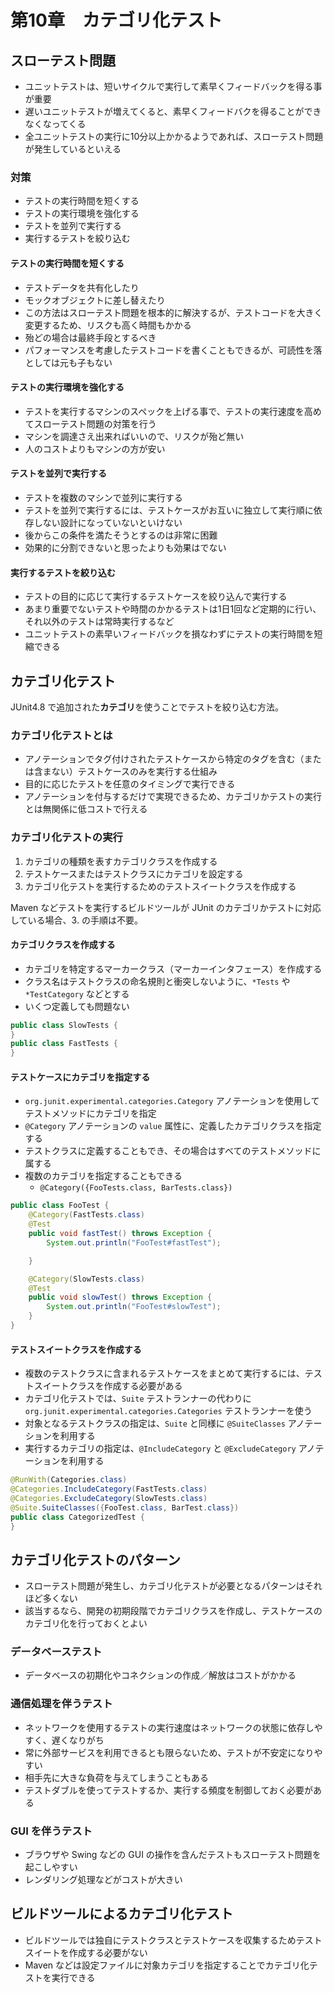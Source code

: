 # 第10章　カテゴリ化テスト

## スローテスト問題

* ユニットテストは、短いサイクルで実行して素早くフィードバックを得る事が重要
* 遅いユニットテストが増えてくると、素早くフィードバクを得ることができなくなってくる
* 全ユニットテストの実行に10分以上かかるようであれば、スローテスト問題が発生しているといえる

### 対策

* テストの実行時間を短くする
* テストの実行環境を強化する
* テストを並列で実行する
* 実行するテストを絞り込む

#### テストの実行時間を短くする

* テストデータを共有化したり
* モックオブジェクトに差し替えたり
* この方法はスローテスト問題を根本的に解決するが、テストコードを大きく変更するため、リスクも高く時間もかかる
* 殆どの場合は最終手段とするべき
* パフォーマンスを考慮したテストコードを書くこともできるが、可読性を落としては元も子もない

#### テストの実行環境を強化する

* テストを実行するマシンのスペックを上げる事で、テストの実行速度を高めてスローテスト問題の対策を行う
* マシンを調達さえ出来ればいいので、リスクが殆ど無い
* 人のコストよりもマシンの方が安い

#### テストを並列で実行する

* テストを複数のマシンで並列に実行する
* テストを並列で実行するには、テストケースがお互いに独立して実行順に依存しない設計になっていないといけない
* 後からこの条件を満たそうとするのは非常に困難
* 効果的に分割できないと思ったよりも効果はでない

#### 実行するテストを絞り込む

* テストの目的に応じて実行するテストケースを絞り込んで実行する
* あまり重要でないテストや時間のかかるテストは1日1回など定期的に行い、それ以外のテストは常時実行するなど
* ユニットテストの素早いフィードバックを損なわずにテストの実行時間を短縮できる

## カテゴリ化テスト

JUnit4.8 で追加された**カテゴリ**を使うことでテストを絞り込む方法。

### カテゴリ化テストとは

* アノテーションでタグ付けされたテストケースから特定のタグを含む（または含まない）テストケースのみを実行する仕組み
* 目的に応じたテストを任意のタイミングで実行できる
* アノテーションを付与するだけで実現できるため、カテゴリかテストの実行とは無関係に低コストで行える

### カテゴリ化テストの実行

1. カテゴリの種類を表すカテゴリクラスを作成する
2. テストケースまたはテストクラスにカテゴリを設定する
3. カテゴリ化テストを実行するためのテストスイートクラスを作成する

Maven などテストを実行するビルドツールが JUnit のカテゴリかテストに対応している場合、3. の手順は不要。

#### カテゴリクラスを作成する

* カテゴリを特定するマーカークラス（マーカーインタフェース）を作成する
* クラス名はテストクラスの命名規則と衝突しないように、`*Tests` や `*TestCategory` などとする
* いくつ定義しても問題ない

```java
public class SlowTests {
}
public class FastTests {
}
```

#### テストケースにカテゴリを指定する

* `org.junit.experimental.categories.Category` アノテーションを使用してテストメソッドにカテゴリを指定
* `@Category` アノテーションの `value` 属性に、定義したカテゴリクラスを指定する
* テストクラスに定義することもでき、その場合はすべてのテストメソッドに属する
* 複数のカテゴリを指定することもできる
  * `@Category({FooTests.class, BarTests.class})`

```java
public class FooTest {
    @Category(FastTests.class)
    @Test
    public void fastTest() throws Exception {
        System.out.println("FooTest#fastTest");

    }

    @Category(SlowTests.class)
    @Test
    public void slowTest() throws Exception {
        System.out.println("FooTest#slowTest");
    }
}
```

#### テストスイートクラスを作成する

* 複数のテストクラスに含まれるテストケースをまとめて実行するには、テストスイートクラスを作成する必要がある
* カテゴリ化テストでは、`Suite` テストランナーの代わりに `org.junit.experimental.categories.Categories` テストランナーを使う
* 対象となるテストクラスの指定は、`Suite` と同様に `@SuiteClasses` アノテーションを利用する
* 実行するカテゴリの指定は、`@IncludeCategory` と `@ExcludeCategory` アノテーションを利用する

```java
@RunWith(Categories.class)
@Categories.IncludeCategory(FastTests.class)
@Categories.ExcludeCategory(SlowTests.class)
@Suite.SuiteClasses({FooTest.class, BarTest.class})
public class CategorizedTest {
}
```

## カテゴリ化テストのパターン

* スローテスト問題が発生し、カテゴリ化テストが必要となるパターンはそれほど多くない
* 該当するなら、開発の初期段階でカテゴリクラスを作成し、テストケースのカテゴリ化を行っておくとよい

### データベーステスト

* データベースの初期化やコネクションの作成／解放はコストがかかる

### 通信処理を伴うテスト

* ネットワークを使用するテストの実行速度はネットワークの状態に依存しやすく、遅くなりがち
* 常に外部サービスを利用できるとも限らないため、テストが不安定になりやすい
* 相手先に大きな負荷を与えてしまうこともある
* テストダブルを使ってテストするか、実行する頻度を制御しておく必要がある

### GUI を伴うテスト

* ブラウザや Swing などの GUI の操作を含んだテストもスローテスト問題を起こしやすい
* レンダリング処理などがコストが大きい

## ビルドツールによるカテゴリ化テスト

* ビルドツールでは独自にテストクラスとテストケースを収集するためテストスイートを作成する必要がない
* Maven などは設定ファイルに対象カテゴリを指定することでカテゴリ化テストを実行できる
